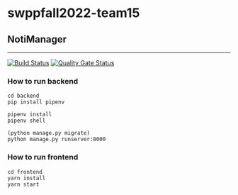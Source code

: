 # swppfall2022-team15

## NotiManager

---

[![Build Status](https://travis-ci.com/swsnu/swppfall2022-team15.svg?branch=main)](https://travis-ci.com/swsnu/swppfall2022-team15)
[![Quality Gate Status](https://sonarcloud.io/api/project_badges/measure?project=swsnu_swppfall2022-team15&metric=alert_status)](https://sonarcloud.io/dashboard?id=swsnu_swppfall2022-team15)

### How to run backend

```shell
cd backend
pip install pipenv

pipenv install
pipenv shell

(python manage.py migrate)
python manage.py runserver:8000
```

### How to run frontend

```shell
cd frontend
yarn install
yarn start
```
